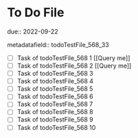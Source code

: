 # To Do File

due:: 2022-09-22

metadatafield:: todoTestFile_568_33

- [ ] Task of todoTestFile_568 1 [[Query me]]
- [ ] Task of todoTestFile_568 2 [[Query me]]
- [ ] Task of todoTestFile_568 3
- [ ] Task of todoTestFile_568 4
- [ ] Task of todoTestFile_568 5
- [ ] Task of todoTestFile_568 6
- [ ] Task of todoTestFile_568 7
- [ ] Task of todoTestFile_568 8
- [ ] Task of todoTestFile_568 9
- [ ] Task of todoTestFile_568 10